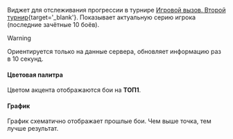 Виджет для отслеживания прогрессии в турнире [Игровой вызов. Второй турнир](https://challenge.tanki.su/challenge/708){target='_blank'}. Показывает актуальную серию игрока (последние зачётные 10 боёв).

> [!WARNING]
> Ориентируется только на данные сервера, обновляет информацию раз в 10 секунд.

#### Цветовая палитра
Цветом акцента отображаются бои на **ТОП1**.

#### График
График схематично отображает прошлые бои. Чем выше точка, тем лучше результат.